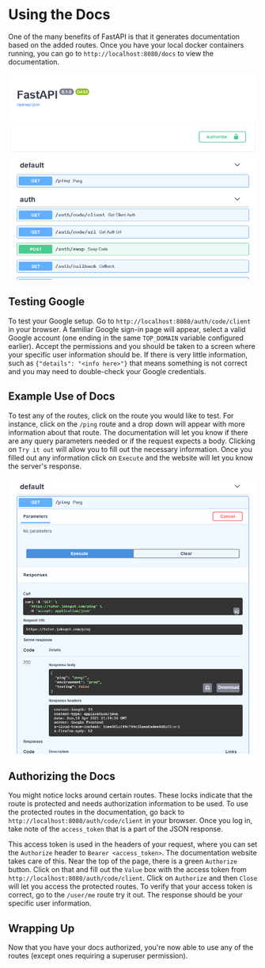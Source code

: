 # Using the Docs

One of the many benefits of FastAPI is that it generates documentation based on the added routes. Once you have your local docker containers running, you can go to `http://localhost:8080/docs` to view the documentation.

![Docs](/assets/be/docs-intro.png)

## Testing Google

To test your Google setup. Go to `http://localhost:8080/auth/code/client` in your browser. A familiar Google sign-in page will appear, select a valid Google account (one ending in the same `TOP_DOMAIN` variable configured earlier). Accept the permissions and you should be taken to a screen where your specific user information should be. If there is very little information, such as `{"details": "<info here>"}` that means something is not correct and you may need to double-check your Google credentials.

## Example Use of Docs

To test any of the routes, click on the route you would like to test. For instance, click on the `/ping` route and a drop down will appear with more information about that route. The documentation will let you know if there are any query parameters needed or if the request expects a body. Clicking on `Try it out` will allow you to fill out the necessary information. Once you filled out any information click on `Execute` and the website will let you know the server's response.

![Docs](/assets/be/docs-example.png)

## Authorizing the Docs

You might notice locks around certain routes. These locks indicate that the route is protected and needs authorization information to be used. To use the protected routes in the documentation, go back to `http://localhost:8080/auth/code/client` in your browser. Once you log in, take note of the `access_token` that is a part of the JSON response. 

This access token is used in the headers of your request, where you can set the `Authorize` header to `Bearer <access_token>`. The documentation website takes care of this. Near the top of the page, there is a green `Authorize` button. Click on that and fill out the `Value` box with the access token from `http://localhost:8080/auth/code/client`. Click on `Authorize` and then `Close` will let you access the protected routes. To verify that your access token is correct, go to the `/user/me` route try it out. The response should be your specific user information.

## Wrapping Up

Now that you have your docs authorized, you're now able to use any of the routes (except ones requiring a superuser permission).

